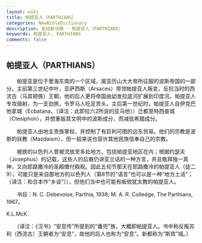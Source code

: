 ```yaml
---
layout: wiki
title: 帕提亚人（PARTHIANS）
categories: NewBibleDictionary
description: 圣经新词典 - 帕提亚人（PARTHIANS）
keywords: 帕提亚人, PARTHIANS
comments: false
---
```


## 帕提亚人（PARTHIANS）

　　帕提亚是位于里海东南的一个区域，属亚历山大大帝所征服的波斯帝国的一部分。主前第三世纪中叶，亚萨西斯（Arsaces）带领帕提亚人叛变，反抗当时的西流古（马其顿族）王朝，他的后人更将帝国由幼发拉底河扩展到印度河。帕提亚人专攻骑射，为一支劲旅，令罗马人吃足苦头。主后第一世纪时，帕提亚人自伊克巴他拿城（Ecbatana，〔译注：此即拉六2所说的亚马他〕）迁都至特西奋城（Ctesiphon），并想重振其文明中的波斯成分，而减低希腊成分。

　　帕提亚人由地主贵族掌权，并控制了有巨利可图的远东贸易。他们的宗教是波斯的祅教（Mazdaism），但一般来说也容许其他民族信奉自己的宗教。

　　被掳的以色列人曾被流放至多处地方，包括帕提亚地区在内；根据约瑟夫（Josephus）的记载，这些人的后裔仍讲亚兰话的一种方言，并且敬拜独一真神，又向耶路撒冷的圣殿缴付殿税。因此五旬节那天在耶路撒冷的帕提亚人（徒二9），可能只是来自那地方的以色列人（第8节的“语言”也可以是一种“地方土话”；〔译注：和合本作“乡谈”〕），但他们当中也可能有皈依犹太教的帕提亚人。

　　书目：N. C. Debevoise, Parthia, 1938; M. A. R. Colledge, The Parthians, 1967。

K.L.McK.

　　〔译注：《汉书》“安息传”所提到的“番兜”族，大概即帕提亚人。书中称反叛苏利（西流古）王朝者为“安息”，故他的后人也称为“安息”。新都称为“斯宾”城。〕








